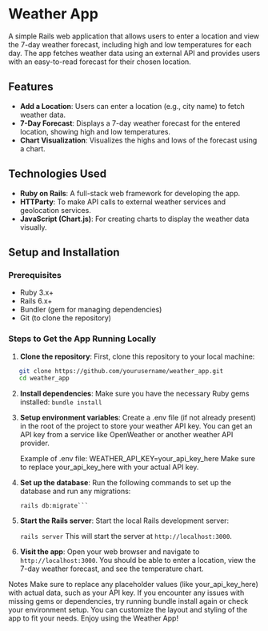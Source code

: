 # Weather App

A simple Rails web application that allows users to enter a location and view the 7-day weather forecast, including high and low temperatures for each day. The app fetches weather data using an external API and provides users with an easy-to-read forecast for their chosen location.

## Features

- **Add a Location**: Users can enter a location (e.g., city name) to fetch weather data.
- **7-Day Forecast**: Displays a 7-day weather forecast for the entered location, showing high and low temperatures.
- **Chart Visualization**: Visualizes the highs and lows of the forecast using a chart.

## Technologies Used

- **Ruby on Rails**: A full-stack web framework for developing the app.
- **HTTParty**: To make API calls to external weather services and geolocation services.
- **JavaScript (Chart.js)**: For creating charts to display the weather data visually.

## Setup and Installation

### Prerequisites

- Ruby 3.x+
- Rails 6.x+
- Bundler (gem for managing dependencies)
- Git (to clone the repository)

### Steps to Get the App Running Locally

1. **Clone the repository**:
   First, clone this repository to your local machine:

```bash
   git clone https://github.com/yourusername/weather_app.git
   cd weather_app
```

2. **Install dependencies**:
   Make sure you have the necessary Ruby gems installed:
   `bundle install`

3. **Setup environment variables**:
   Create a .env file (if not already present) in the root of the project to store your weather API key. You can get an API key from a service like OpenWeather or another weather API provider.

   Example of .env file:
   WEATHER_API_KEY=your_api_key_here
   Make sure to replace your_api_key_here with your actual API key.

4. **Set up the database**:
   Run the following commands to set up the database and run any migrations:

   ````rails db:create
   rails db:migrate```

   ````

5. **Start the Rails server**:
   Start the local Rails development server:

   `rails server`
   This will start the server at `http://localhost:3000`.

6. **Visit the app**:
   Open your web browser and navigate to `http://localhost:3000`. You should be able to enter a location, view the 7-day weather forecast, and see the temperature chart.

Notes
Make sure to replace any placeholder values (like your_api_key_here) with actual data, such as your API key.
If you encounter any issues with missing gems or dependencies, try running bundle install again or check your environment setup.
You can customize the layout and styling of the app to fit your needs.
Enjoy using the Weather App!
